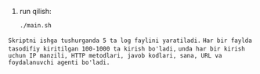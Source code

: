 1. run qilish:
    ```
    ./main.sh
    ```
`Skriptni ishga tushurganda 5 ta log faylini yaratiladi.` 
`Har bir faylda tasodifiy kiritilgan 100-1000 ta kirish bo'ladi,` 
`unda har bir kirish uchun IP manzili, HTTP metodlari, javob kodlari, sana, URL va foydalanuvchi agenti bo'ladi.`
